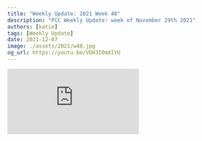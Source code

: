 ```yaml
---
title: "Weekly Update: 2021 Week 48"
description: "PCC Weekly Update: week of November 29th 2021"
authors: [katie]
tags: [Weekly Update]
date: 2021-12-07
image: ./assets/2021/w48.jpg
og_url: https://youtu.be/VDH3I0mXIYU
---
```


<iframe src="https://www.youtube.com/embed/VDH3I0mXIYU" title="YouTube video player" frameborder="0" allow="accelerometer; autoplay; clipboard-write; encrypted-media; gyroscope; picture-in-picture" allowFullScreen></iframe>

<!--truncate-->
